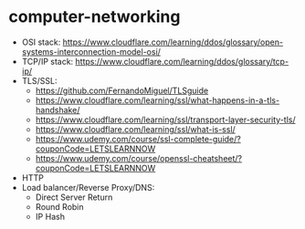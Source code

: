 # computer-networking
- OSI stack: https://www.cloudflare.com/learning/ddos/glossary/open-systems-interconnection-model-osi/ 
- TCP/IP stack: https://www.cloudflare.com/learning/ddos/glossary/tcp-ip/
- TLS/SSL:
  - https://github.com/FernandoMiguel/TLSguide
  - https://www.cloudflare.com/learning/ssl/what-happens-in-a-tls-handshake/
  - https://www.cloudflare.com/learning/ssl/transport-layer-security-tls/
  - https://www.cloudflare.com/learning/ssl/what-is-ssl/
  - https://www.udemy.com/course/ssl-complete-guide/?couponCode=LETSLEARNNOW
  - https://www.udemy.com/course/openssl-cheatsheet/?couponCode=LETSLEARNNOW
- HTTP
- Load balancer/Reverse Proxy/DNS:
  - Direct Server Return
  - Round Robin
  - IP Hash
